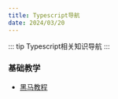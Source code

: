 ```yaml
---
title: Typescript导航
date: 2024/03/20
---
```


::: tip
Typescript相关知识导航
:::

### 基础教学
- [黑马教程](./黑马教程/01.md)
